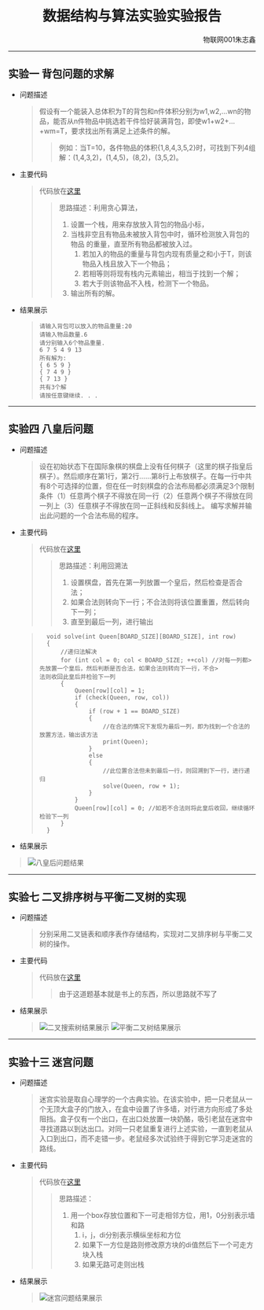 # <center>数据结构与算法实验实验报告<center>  
<p align="right">物联网001朱志鑫</p>

***
## 实验一  背包问题的求解  

* 问题描述
    > 假设有一个能装入总体积为T的背包和n件体积分别为w1,w2,…wn的物品，能否从n件物品中挑选若干件恰好装满背包，即使w1+w2+…+wm=T，要求找出所有满足上述条件的解。 
    >> 例如：当T=10，各件物品的体积{1,8,4,3,5,2}时，可找到下列4组  解：(1,4,3,2)，(1,4,5)，(8,2)，(3,5,2)。

* 主要代码
    > 代码放在[这里](https://github.com/coder-Zzx/DataStruct-CodeSharing/blob/main/DataStructExperiment/KnapsackProblem.cpp)
    >> 思路描述：利用贪心算法，
    >>1. 设置一个栈，用来存放放入背包的物品小标，
    >>2. 当栈非空且有物品未被放入背包中时，循环检测放入背包的物品   的重量，直至所有物品都被放入过。
    >>    1. 若加入的物品的重量与背包内现有质量之和小于T，则该物品入栈且放入下一个物品；
    >>    2. 若相等则将现有栈内元素输出，相当于找到一个解；
    >>    3. 若大于则该物品不入栈，检测下一个物品。
    >>3. 输出所有的解。

* 结果展示  
    >     请输入背包可以放入的物品重量:20
    >     请输入物品数量.6
    >     请分别输入6个物品重量.
    >     6 7 5 4 9 13
    >     所有解为:
    >     { 6 5 9 }
    >     { 7 4 9 }
    >     { 7 13 }
    >     共有3个解
    >     请按任意键继续. . .

***
## 实验四  八皇后问题

* 问题描述
    > 设在初始状态下在国际象棋的棋盘上没有任何棋子（这里的棋子指皇后棋子）。然后顺序在第1行，第2行……第8行上布放棋子。在每一行中共有8个可选择的位置，但在任一时刻棋盘的合法布局都必须满足3个限制条件（1）任意两个棋子不得放在同一行（2）任意两个棋子不得放在同一列上（3）任意棋子不得放在同一正斜线和反斜线上。
    > 编写求解并输出此问题的一个合法布局的程序。

* 主要代码
    > 代码放在[这里](https://github.com/coder-Zzx/DataStruct-CodeSharing/blob/main/DataStructExperiment/8QueensProblem.cpp)             
    >> 思路描述：利用回溯法
    >> 1. 设置棋盘，首先在第一列放置一个皇后，然后检查是否合法；
    >> 2. 如果合法则转向下一行；不合法则将该位置重置，然后转向下一列；
    >> 3. 直至到最后一列，进行输出

    >       void solve(int Queen[BOARD_SIZE][BOARD_SIZE], int row)
    >       {
    >           //递归法解决
    >           for (int col = 0; col < BOARD_SIZE; ++col) //对每一列都>           先放置一个皇后，然后判断是否合法，如果合法则转向下一行，不合>           法则收回此皇后并检验下一列
    >           {
    >               Queen[row][col] = 1;
    >               if (check(Queen, row, col))
    >               {
    >                   if (row + 1 == BOARD_SIZE)
    >                   {
    >                       //在合法的情况下发现为最后一列，即为找到一个合法的放置方法，输出该方法
    >                       print(Queen);
    >                   }
    >                   else
    >                   {
    >                       //此位置合法但未到最后一行，则回溯到下一行，进行递归
    >                       solve(Queen, row + 1);
    >                   }
    >               }
    >               Queen[row][col] = 0; //如若不合法则将此皇后收回，继续循环检验下一列
    >           }
    >       }

* 结果展示

> ![八皇后问题结果](https://s3.bmp.ovh/imgs/2021/12/f5477d548644264a.png)

***

## 实验七 二叉排序树与平衡二叉树的实现  

* 问题描述  
    > 分别采用二叉链表和顺序表作存储结构，实现对二叉排序树与平衡二叉树的操作。

* 主要代码
    > 代码放在[这里](https://github.com/coder-Zzx/DataStruct-CodeSharing/blob/main/DataStructExperiment/BinarySearchTree&BalencedBinaryTree.cpp)
    >> 由于这道题基本就是书上的东西，所以思路就不写了

* 结果展示
    > ![二叉搜索树结果展示](https://i.bmp.ovh/imgs/2021/12/138358820e5367ac.png)
    > ![平衡二叉树结果展示](https://i.bmp.ovh/imgs/2021/12/d81338d6bebca36b.png)

***

## 实验十三  迷宫问题

* 问题描述
    > 迷宫实验是取自心理学的一个古典实验。在该实验中，把一只老鼠从一个无顶大盒子的门放入，在盒中设置了许多墙，对行进方向形成了多处阻挡。盒子仅有一个出口，在出口处放置一块奶酪，吸引老鼠在迷宫中寻找道路以到达出口。对同一只老鼠重复进行上述实验，一直到老鼠从入口到出口，而不走错一步。老鼠经多次试验终于得到它学习走迷宫的路线。

* 主要代码
    > 代码放在[这里](https://github.com/coder-Zzx/DataStruct-CodeSharing/blob/main/DataStructExperiment/MazeProblem.c)
    >> 思路描述：
    >> 1. 用一个box存放位置和下一可走相邻方位，用1，0分别表示墙和路
    >>      1. i，j，di分别表示横纵坐标和方位
    >>      2. 如果下一方位是路则修改原方块的di值然后下一个可走方块入栈
    >>      3. 如果无路可走则出栈

* 结果展示  

    > ![迷宫问题结果展示](https://i.bmp.ovh/imgs/2021/12/24bad5b0a7be6a29.png)


<!-- https://github.com/coder-Zzx/DataStruct-CodeSharing -->
